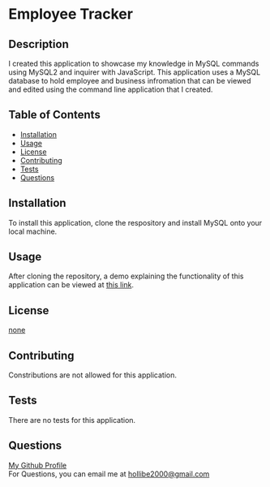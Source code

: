 # Employee Tracker

## Description
I created this application to showcase my knowledge in MySQL commands using MySQL2 and inquirer with JavaScript. This application uses a MySQL database to hold employee and business infromation that can be viewed and edited using the command line application that I created.

## Table of Contents
* [Installation](#installation)
* [Usage](#usage)
* [License](#license)
* [Contributing](#contributing)
* [Tests](#tests)
* [Questions](#questions)

## Installation
To install this application, clone the respository and install MySQL onto your local machine.

## Usage
After cloning the repository, a demo explaining the functionality of this application can be viewed at [this link](https://www.youtube.com/watch?v=Ty5GqdLEQoM).

## License
[none]()

## Contributing
Constributions are not allowed for this application.

## Tests
There are no tests for this application.

## Questions
[My Github Profile](https://github.com/BlakeE-37)  
For Questions, you can email me at [hollibe2000@gmail.com](mailto:hollibe2000@gmail.com)
